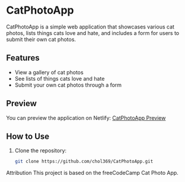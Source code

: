 # CatPhotoApp

CatPhotoApp is a simple web application that showcases various cat photos, lists things cats love and hate, and includes a form for users to submit their own cat photos.

## Features

- View a gallery of cat photos
- See lists of things cats love and hate
- Submit your own cat photos through a form

## Preview

You can preview the application on Netlify: [CatPhotoApp Preview](https://your-netlify-preview-link.netlify.app)

## How to Use

1. Clone the repository:
   ```sh
   git clone https://github.com/chol369/CatPhotoApp.git
   
Attribution
This project is based on the freeCodeCamp Cat Photo App.
